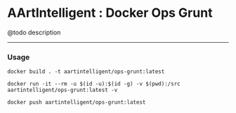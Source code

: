 # AArtIntelligent : Docker Ops Grunt

@todo description

---

### Usage

```shell
docker build . -t aartintelligent/ops-grunt:latest
```

```shell
docker run -it --rm -u $(id -u):$(id -g) -v $(pwd):/src aartintelligent/ops-grunt:latest -v
```

```shell
docker push aartintelligent/ops-grunt:latest
```
